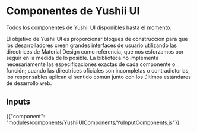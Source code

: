 # Componentes de Yushii UI

<p class="description">Todos los componentes de Yushii UI disponibles hasta el momento.</p>

El objetivo de Yushii UI es proporcionar bloques de construcción para que los desarrolladores creen grandes interfaces de usuario utilizando las directrices de Material Design como referencia, que nos esforzamos por seguir en la medida de lo posible.
La biblioteca no implementa necesariamente las especificaciones exactas de cada componente o función; cuando las directrices oficiales son incompletas o contradictorias, los responsables aplican el sentido común junto con los últimos estándares de desarrollo web.

## Inputs

{{"component": "modules/components/YushiiUIComponents/YuInputComponents.js"}}
